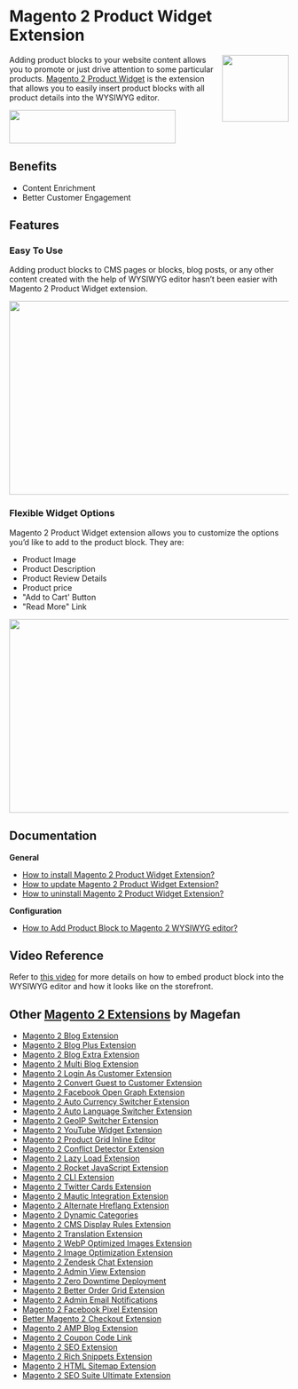 # Magento 2 Product Widget Extension
<img align="right" width="120" height="120" src="https://cm.magefan.com/mf_webp/jpg/media/catalog/product/cache/016c1dcfcd29d2b85ead3d1156d7ba11/i/c/icon-product-widget_1.webp">

Adding product blocks to your website content allows you to promote or just drive attention to some particular products. [Magento 2 Product Widget](https://magefan.com/magento-2-product-widget) is the extension that allows you to easily insert product blocks with all product details into the WYSIWYG editor.


<a href="https://magefan.com/magento-2-product-widget"><img width="300" height="60" src="https://cm.magefan.com/mf_webp/png/media/wysiwyg/DOWNLOAD_NOW.webp"></a>

## Benefits

* Content Enrichment
* Better Customer Engagement 

## Features
### Easy To Use

Adding product blocks to CMS pages or blocks, blog posts, or any other content created with the help of WYSIWYG editor hasn’t been easier with Magento 2 Product Widget extension.

<p align="center">
  <img width="700" height="349" src="https://cm.magefan.com/catalog/product/p/r/product-widget-advanced-1-min.jpg">
</p>

### Flexible Widget Options

Magento 2 Product Widget extension allows you to customize the options you’d like to add to the product block. They are:
* Product Image 
* Product Description 
* Product Review Details 
* Product price 
* "Add to Cart' Button
* "Read More" Link

<p align="center">
  <img width="700" height="349" src="https://cm.magefan.com/catalog/product/p/r/product-widget-advanced-5-min.jpg">
</p>

## Documentation

**General**
* [How to install Magento 2 Product Widget Extension?](https://magefan.com/blog/magento-2-product-widget-advanced-extension-installation)
* [How to update Magento 2 Product Widget Extension?](https://magefan.com/blog/update-magefan-product-widget-advanced-extension)
* [How to uninstall Magento 2 Product Widget Extension?](https://magefan.com/blog/uninstall-magefan-product-widget-advanced-extension)

**Configuration**
* [How to Add Product Block to Magento 2 WYSIWYG editor?](https://magefan.com/blog/how-to-add-product-widget-to-wysiwyg-editor)

## Video Reference

Refer to [this video](https://www.youtube.com/watch?v=J4ACNZkkvqA) for more details on how to embed product block into the WYSIWYG editor and how it looks like on the storefront.

## Other [Magento 2 Extensions](https://magefan.com/magento-2-extensions) by Magefan
  * [Magento 2 Blog Extension](https://magefan.com/magento2-blog-extension)
  * [Magento 2 Blog Plus Extension](https://magefan.com/magento2-blog-extension/pricing)
  * [Magento 2 Blog Extra Extension](https://magefan.com/magento2-blog-extension/pricing)
  * [Magento 2 Multi Blog Extension](https://magefan.com/magento-2-multi-blog-extension)
  * [Magento 2 Login As Customer Extension](https://magefan.com/login-as-customer-magento-2-extension)
  * [Magento 2 Convert Guest to Customer Extension](https://magefan.com/magento2-convert-guest-to-customer)
  * [Magento 2 Facebook Open Graph Extension](https://magefan.com/magento-2-open-graph-extension-og-tags)
  * [Magento 2 Auto Currency Switcher Extension](https://magefan.com/magento-2-currency-switcher-auto-currency-by-country)
  * [Magento 2 Auto Language Switcher Extension](https://magefan.com/magento-2-auto-language-switcher)
  * [Magento 2 GeoIP Switcher Extension](https://magefan.com/magento-2-geoip-switcher-extension)
  * [Magento 2 YouTube Widget Extension](https://magefan.com/magento2-youtube-extension)
  * [Magento 2 Product Grid Inline Editor](https://magefan.com/magento-2-product-grid-inline-editor)
  * [Magento 2 Conflict Detector Extension](https://magefan.com/magento2-conflict-detector)
  * [Magento 2 Lazy Load Extension](https://magefan.com/magento-2-image-lazy-load-extension)
  * [Magento 2 Rocket JavaScript Extension](https://magefan.com/rocket-javascript-deferred-javascript)
  * [Magento 2 CLI Extension](https://magefan.com/magento2-cli-extension)
  * [Magento 2 Twitter Cards Extension](https://magefan.com/magento-2-twitter-cards-extension)
  * [Magento 2 Mautic Integration Extension](https://magefan.com/magento-2-mautic-extension)
  * [Magento 2 Alternate Hreflang Extension](https://magefan.com/magento2-alternate-hreflang-extension)
  * [Magento 2 Dynamic Categories](https://magefan.com/magento-2-dynamic-categories)
  * [Magento 2 CMS Display Rules Extension](https://magefan.com/magento-2-cms-display-rules-extension)
  * [Magento 2 Translation Extension](https://magefan.com/magento-2-translation-extension)
  * [Magento 2 WebP Optimized Images Extension](https://magefan.com/magento-2-webp-optimized-images)
  * [Magento 2 Image Optimization Extension](https://magefan.com/magento-2-image-optimization)
  * [Magento 2 Zendesk Chat Extension](https://magefan.com/magento-2-zendesk-chat-extension)
  * [Magento 2 Admin View Extension](https://magefan.com/magento-2-admin-view-extension)
  * [Magento 2 Zero Downtime Deployment](https://magefan.com/blog/magento-2-zero-downtime-deployment)
  * [Magento 2 Better Order Grid Extension](https://magefan.com/magento-2-better-order-grid-extension)
  * [Magento 2 Admin Email Notifications](https://magefan.com/magento-2-admin-email-notifications)
  * [Magento 2 Facebook Pixel Extension](https://magefan.com/magento-2-facebook-pixel-extension)
  * [Better Magento 2 Checkout Extension](https://magefan.com/better-magento-2-checkout-extension)
  * [Magento 2 AMP Blog Extension](https://magefan.com/magento-2-amp-blog-extension)
  * [Magento 2 Coupon Code Link](https://magefan.com/magento-2-coupon-code-link)
  * [Magento 2 SEO Extension](https://magefan.com/magento-2-seo-extension)
  * [Magento 2 Rich Snippets Extension](https://magefan.com/magento-2-rich-snippets)
  * [Magento 2 HTML Sitemap Extension](https://magefan.com/magento-2-html-sitemap-extension)
  * [Magento 2 SEO Suite Ultimate Extension](https://magefan.com/magento-2-seo-suite-ultimate-extension)
